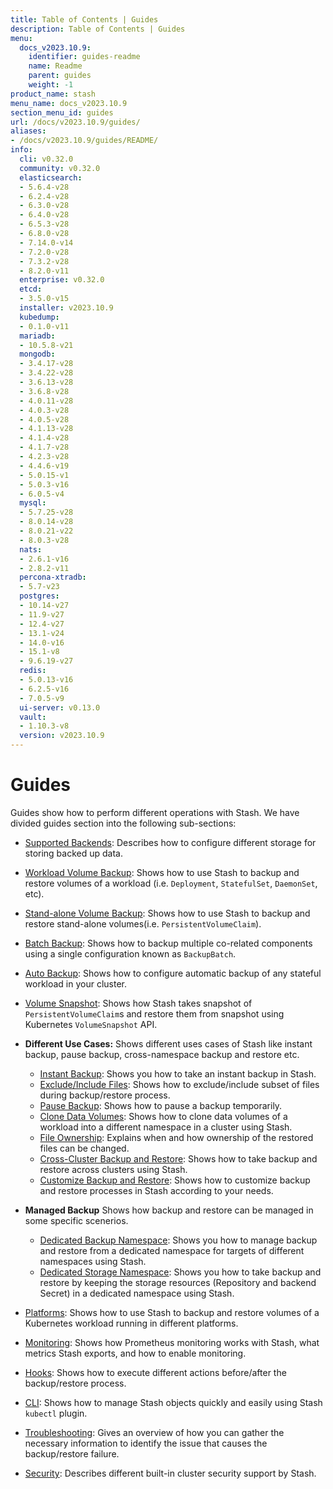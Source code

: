 ```yaml
---
title: Table of Contents | Guides
description: Table of Contents | Guides
menu:
  docs_v2023.10.9:
    identifier: guides-readme
    name: Readme
    parent: guides
    weight: -1
product_name: stash
menu_name: docs_v2023.10.9
section_menu_id: guides
url: /docs/v2023.10.9/guides/
aliases:
- /docs/v2023.10.9/guides/README/
info:
  cli: v0.32.0
  community: v0.32.0
  elasticsearch:
  - 5.6.4-v28
  - 6.2.4-v28
  - 6.3.0-v28
  - 6.4.0-v28
  - 6.5.3-v28
  - 6.8.0-v28
  - 7.14.0-v14
  - 7.2.0-v28
  - 7.3.2-v28
  - 8.2.0-v11
  enterprise: v0.32.0
  etcd:
  - 3.5.0-v15
  installer: v2023.10.9
  kubedump:
  - 0.1.0-v11
  mariadb:
  - 10.5.8-v21
  mongodb:
  - 3.4.17-v28
  - 3.4.22-v28
  - 3.6.13-v28
  - 3.6.8-v28
  - 4.0.11-v28
  - 4.0.3-v28
  - 4.0.5-v28
  - 4.1.13-v28
  - 4.1.4-v28
  - 4.1.7-v28
  - 4.2.3-v28
  - 4.4.6-v19
  - 5.0.15-v1
  - 5.0.3-v16
  - 6.0.5-v4
  mysql:
  - 5.7.25-v28
  - 8.0.14-v28
  - 8.0.21-v22
  - 8.0.3-v28
  nats:
  - 2.6.1-v16
  - 2.8.2-v11
  percona-xtradb:
  - 5.7-v23
  postgres:
  - 10.14-v27
  - 11.9-v27
  - 12.4-v27
  - 13.1-v24
  - 14.0-v16
  - 15.1-v8
  - 9.6.19-v27
  redis:
  - 5.0.13-v16
  - 6.2.5-v16
  - 7.0.5-v9
  ui-server: v0.13.0
  vault:
  - 1.10.3-v8
  version: v2023.10.9
---
```


# Guides

Guides show how to perform different operations with Stash. We have divided guides section into the following sub-sections:

- [Supported Backends](/docs/v2023.10.9/guides/backends/overview/): Describes how to configure different storage for storing backed up data.
- [Workload Volume Backup](/docs/v2023.10.9/guides/workloads/overview/): Shows how to use Stash to backup and restore volumes of a workload (i.e. `Deployment`, `StatefulSet`, `DaemonSet`, etc).
- [Stand-alone Volume Backup](/docs/v2023.10.9/guides/volumes/overview/): Shows how to use Stash to backup and restore stand-alone volumes(i.e. `PersistentVolumeClaim`).
- [Batch Backup](/docs/v2023.10.9/guides/batch-backup/overview/): Shows how to backup multiple co-related components using a single configuration known as `BackupBatch`.
- [Auto Backup](/docs/v2023.10.9/guides/auto-backup/overview/): Shows how to configure automatic backup of any stateful workload in your cluster.
- [Volume Snapshot](/docs/v2023.10.9/guides/volumesnapshot/overview/): Shows how Stash takes snapshot of `PersistentVolumeClaim`s and restore them from snapshot using Kubernetes `VolumeSnapshot` API.

- **Different Use Cases:**
Shows different uses cases of Stash like instant backup, pause backup, cross-namespace backup and restore etc.

  - [Instant Backup](/docs/v2023.10.9/guides/use-cases/instant-backup/): Shows you how to take an instant backup in Stash.
  - [Exclude/Include Files](/docs/v2023.10.9/guides/use-cases/exclude-include-files/): Shows how to exclude/include subset of files during backup/restore process.
  - [Pause Backup](/docs/v2023.10.9/guides/use-cases/pause-backup/): Shows how to pause a backup temporarily.
  - [Clone Data Volumes](/docs/v2023.10.9/guides/use-cases/clone-pvc/): Shows how to clone data volumes of a workload into a different namespace in a cluster using Stash.
  - [File Ownership](/docs/v2023.10.9/guides/use-cases/ownership/): Explains when and how ownership of the restored files can be changed.
  - [Cross-Cluster Backup and Restore](/docs/v2023.10.9/guides/use-cases/cross-cluster-backup/): Shows how to take backup and restore across clusters using Stash.
  - [Customize Backup and Restore](/docs/v2023.10.9/guides/use-cases/customize-backup-restore/): Shows how to customize backup and restore processes in Stash according to your needs.

- **Managed Backup**
Shows how backup and restore can be managed in some specific scenerios.
  - [Dedicated Backup Namespace](/docs/v2023.10.9/guides/managed-backup/dedicated-backup-namespace/): Shows you how to manage backup and restore from a dedicated namespace for targets of different namespaces using Stash.
  - [Dedicated Storage Namespace](/docs/v2023.10.9/guides/managed-backup/dedicated-storage-namespace/): Shows you how to take backup and restore by keeping the storage resources (Repository and backend Secret) in a dedicated namespace using Stash.

- [Platforms](/docs/v2023.10.9/guides/platforms/eks-irsa/): Shows how to use Stash to backup and restore volumes of a Kubernetes workload running in different platforms.
- [Monitoring](/docs/v2023.10.9/guides/monitoring/overview/): Shows how Prometheus monitoring works with Stash, what metrics Stash exports, and how to enable monitoring.
- [Hooks](/docs/v2023.10.9/guides/hooks/overview/): Shows how to execute different actions before/after the backup/restore process.
- [CLI](/docs/v2023.10.9/guides/cli/kubectl-plugin/): Shows how to manage Stash objects quickly and easily using Stash `kubectl` plugin.
- [Troubleshooting](/docs/v2023.10.9/guides/troubleshooting/how-to-troubleshoot/): Gives an overview of how you can gather the necessary information to identify the issue that causes the backup/restore failure.
- [Security](/docs/v2023.10.9/guides/security/rbac/): Describes different built-in cluster security support by Stash.
